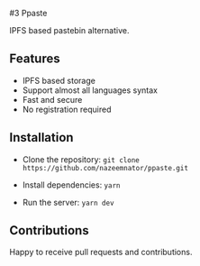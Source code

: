 #3 Ppaste

IPFS based pastebin alternative.

## Features

- IPFS based storage
- Support almost all languages syntax
- Fast and secure
- No registration required

## Installation

- Clone the repository: `git clone https://github.com/nazeemnator/ppaste.git`

- Install dependencies: `yarn`

- Run the server: `yarn dev`

## Contributions

Happy to receive pull requests and contributions.